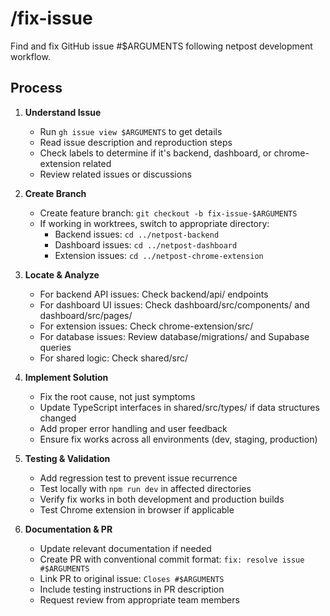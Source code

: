 # /fix-issue

Find and fix GitHub issue #$ARGUMENTS following netpost development workflow.

## Process

1. **Understand Issue**
   - Run `gh issue view $ARGUMENTS` to get details
   - Read issue description and reproduction steps
   - Check labels to determine if it's backend, dashboard, or chrome-extension related
   - Review related issues or discussions

2. **Create Branch**
   - Create feature branch: `git checkout -b fix-issue-$ARGUMENTS`
   - If working in worktrees, switch to appropriate directory:
     - Backend issues: `cd ../netpost-backend`
     - Dashboard issues: `cd ../netpost-dashboard`
     - Extension issues: `cd ../netpost-chrome-extension`

3. **Locate & Analyze**
   - For backend API issues: Check backend/api/ endpoints
   - For dashboard UI issues: Check dashboard/src/components/ and dashboard/src/pages/
   - For extension issues: Check chrome-extension/src/
   - For database issues: Review database/migrations/ and Supabase queries
   - For shared logic: Check shared/src/

4. **Implement Solution**
   - Fix the root cause, not just symptoms
   - Update TypeScript interfaces in shared/src/types/ if data structures changed
   - Add proper error handling and user feedback
   - Ensure fix works across all environments (dev, staging, production)

5. **Testing & Validation**
   - Add regression test to prevent issue recurrence
   - Test locally with `npm run dev` in affected directories
   - Verify fix works in both development and production builds
   - Test Chrome extension in browser if applicable

6. **Documentation & PR**
   - Update relevant documentation if needed
   - Create PR with conventional commit format: `fix: resolve issue #$ARGUMENTS`
   - Link PR to original issue: `Closes #$ARGUMENTS`
   - Include testing instructions in PR description
   - Request review from appropriate team members
